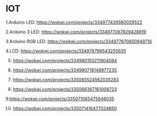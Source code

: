 # IOT

1.Arduino LED: https://wokwi.com/projects/334977439580029522

2.Arduino 3 LED: https://wokwi.com/projects/334977067829428819

3.Arduino RGB LED: https://wokwi.com/projects/334977870850949716

4.LCD: https://wokwi.com/projects/334978799543255635

5. https://wokwi.com/projects/334980150211904084

6. https://wokwi.com/projects/334980718148977235

7. https://wokwi.com/projects/335065524562035283

8. https://wokwi.com/projects/335066367161008723

9.https://wokwi.com/projects/335071065475646035

10. https://wokwi.com/projects/335071416477024850
